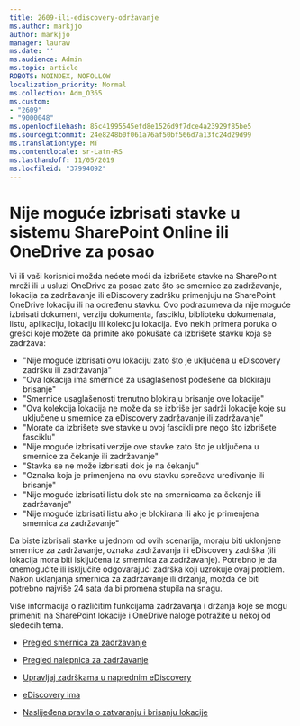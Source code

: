 ```yaml
---
title: 2609-ili-ediscovery-održavanje
ms.author: markjjo
author: markjjo
manager: lauraw
ms.date: ''
ms.audience: Admin
ms.topic: article
ROBOTS: NOINDEX, NOFOLLOW
localization_priority: Normal
ms.collection: Adm_O365
ms.custom:
- "2609"
- "9000048"
ms.openlocfilehash: 85c41995545efd8e1526d9f7dce4a23929f85be5
ms.sourcegitcommit: 24e8248b0f061a76af50bf566d7a13fc24d29d99
ms.translationtype: MT
ms.contentlocale: sr-Latn-RS
ms.lasthandoff: 11/05/2019
ms.locfileid: "37994092"
---
```

# <a name="unable-to-delete-items-in-sharepoint-online-or-onedrive-for-business"></a>Nije moguće izbrisati stavke u sistemu SharePoint Online ili OneDrive za posao

Vi ili vaši korisnici možda nećete moći da izbrišete stavke na SharePoint mreži ili u usluzi OneDrive za posao zato što se smernice za zadržavanje, lokacija za zadržavanje ili eDiscovery zadršku primenjuju na SharePoint OneDrive lokaciju ili na određenu stavku. Ovo podrazumeva da nije moguće izbrisati dokument, verziju dokumenta, fasciklu, biblioteku dokumenata, listu, aplikaciju, lokaciju ili kolekciju lokacija. Evo nekih primera poruka o grešci koje možete da primite ako pokušate da izbrišete stavku koja se zadržava:

- "Nije moguće izbrisati ovu lokaciju zato što je uključena u eDiscovery zadršku ili zadržavanja"
- "Ova lokacija ima smernice za usaglašenost podešene da blokiraju brisanje"
- "Smernice usaglašenosti trenutno blokiraju brisanje ove lokacije"
- "Ova kolekcija lokacija ne može da se izbriše jer sadrži lokacije koje su uključene u smernice za eDiscovery zadržavanje ili zadržavanje"
- "Morate da izbrišete sve stavke u ovoj fascikli pre nego što izbrišete fasciklu"
- "Nije moguće izbrisati verzije ove stavke zato što je uključena u smernice za čekanje ili zadržavanje"
- "Stavka se ne može izbrisati dok je na čekanju"
- "Oznaka koja je primenjena na ovu stavku sprečava uređivanje ili brisanje"
- "Nije moguće izbrisati listu dok ste na smernicama za čekanje ili zadržavanje"
- "Nije moguće izbrisati listu ako je blokirana ili ako je primenjena smernica za zadržavanje"

Da biste izbrisali stavke u jednom od ovih scenarija, moraju biti uklonjene smernice za zadržavanje, oznaka zadržavanja ili eDiscovery zadrška (ili lokacija mora biti isključena iz smernica za zadržavanje). Potrebno je da onemogućite ili isključite odgovarajući zadrška koji uzrokuje ovaj problem. Nakon uklanjanja smernica za zadržavanje ili držanja, možda će biti potrebno najviše 24 sata da bi promena stupila na snagu. 

Više informacija o različitim funkcijama zadržavanja i držanja koje se mogu primeniti na SharePoint lokacije i OneDrive naloge potražite u nekoj od sledećih tema.

- [Pregled smernica za zadržavanje](https://docs.microsoft.com/microsoft-365/compliance/retention-policies)

- [Pregled nalepnica za zadržavanje](https://docs.microsoft.com/microsoft-365/compliance/labels)

- [Upravljaj zadrškama u naprednim eDiscovery](https://docs.microsoft.com/microsoft-365/compliance/managing-holds)

- [eDiscovery ima](https://docs.microsoft.com/microsoft-365/compliance/ediscovery-cases#step-4-place-content-locations-on-hold)

- [Naslijeđena pravila o zatvaranju i brisanju lokacije](https://support.office.com/article/Use-policies-for-site-closure-and-deletion-A8280D82-27FD-48C5-9ADF-8A5431208BA5)
